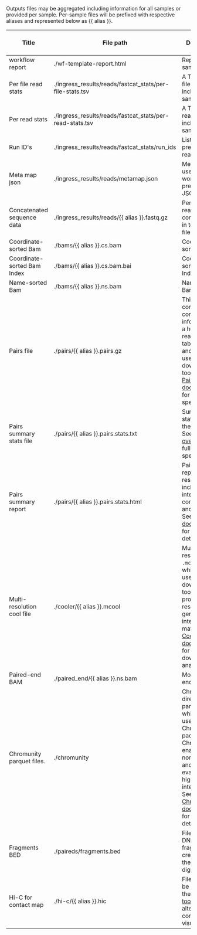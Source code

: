 Outputs files may be aggregated including information for all samples or provided per sample. Per-sample files will be prefixed with respective aliases and represented below as {{ alias }}.

| Title | File path | Description | Per sample or aggregated |
|-------|-----------|-------------|--------------------------|
| workflow report | ./wf-template-report.html | Report for all samples. | aggregated |
| Per file read stats | ./ingress_results/reads/fastcat_stats/per-file-stats.tsv | A TSV with per file read stats, including all samples. | aggregated |
| Per read stats | ./ingress_results/reads/fastcat_stats/per-read-stats.tsv | A TSV with per read stats, including all samples. | aggregated |
| Run ID's | ./ingress_results/reads/fastcat_stats/run_ids | List of run ID's present in reads. | aggregated |
| Meta map json | ./ingress_results/reads/metamap.json | Meta data used in workflow presented in a JSON. | aggregated |
| Concatenated sequence data | ./ingress_results/reads/{{ alias }}.fastq.gz | Per-sample reads concatenated in to one fastq file. | per-sample |
| Coordinate-sorted Bam | ./bams/{{ alias }}.cs.bam | Coordinate-sorted Bam. | per-sample |
| Coordinate-sorted Bam Index | ./bams/{{ alias }}.cs.bam.bai | Coordinate-sorted Bam Index. | per-sample |
| Name-sorted Bam | ./bams/{{ alias }}.ns.bam | Name-sorted Bam. | per-sample |
| Pairs file | ./pairs/{{ alias }}.pairs.gz | This file contains contact information in a human-readable tabular format, and can be used with downstream tools. See [Pairtools documentation](https://pairtools.readthedocs.io/en/latest/formats.html#pairs) for full specification. | per-sample |
| Pairs summary stats file | ./pairs/{{ alias }}.pairs.stats.txt | Summary statistics of the pairs file. See this [overview](https://pairtools.readthedocs.io/en/latest/stats.html) for a full specification. | per-sample |
| Pairs summary report | ./pairs/{{ alias }}.pairs.stats.html | Pairs html report with result including an interactive contact map and statistics. See [pairsqc documentation](https://github.com/4dn-dcic/pairsqc) for further details. | per-sample |
| Multi-resolution cool file | ./cooler/{{ alias }}.mcool | Multi-resolution cool `.mcool` file which can be used with downstream tools to provide a high resolution genomic interaction matrix. See [Cool tools documentation](https://github.com/open2c/cooltools) for details on downstream analysis. | per-sample |
| Paired-end BAM | ./paired_end/{{ alias }}.ns.bam | Mock paired end BAM. | per-sample |
| Chromunity parquet files. | ./chromunity | Chromunity directory with parquet files which can be used with the Chromunity package. Chromunity enables the nomination and statistical evaluation of high order interactions. See [Chromunity documentation](http://mskilab.com/chromunity/tutorial.html) for further details. | per-sample |
| Fragments BED | ./paireds/fragments.bed | File with the DNA fragments created from the virtual digest. | per-sample |
| Hi-C for contact map | ./hi-c/{{ alias }}.hic | File which can be loaded into the [Juice box tool](https://www.aidenlab.org/juicebox/) for an alternative contact map visualisation. | per-sample |
